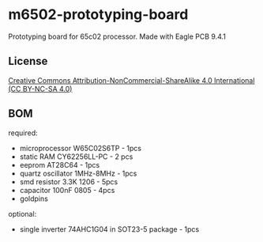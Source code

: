 # m6502-prototyping-board

Prototyping board for 65c02 processor. Made with Eagle PCB 9.4.1

## License

[Creative Commons Attribution-NonCommercial-ShareAlike 4.0 International (CC BY-NC-SA 4.0)](https://creativecommons.org/licenses/by-nc-sa/4.0/)

## BOM
required:
* microprocessor W65C02S6TP - 1pcs
* static RAM CY62256LL-PC - 2 pcs
* eeprom AT28C64 - 1pcs
* quartz oscillator 1MHz-8MHz - 1pcs
* smd resistor 3.3K 1206 - 5pcs
* capacitor 100nF 0805 - 4pcs
* goldpins

optional:
* single inverter 74AHC1G04 in SOT23-5 package - 1pcs
